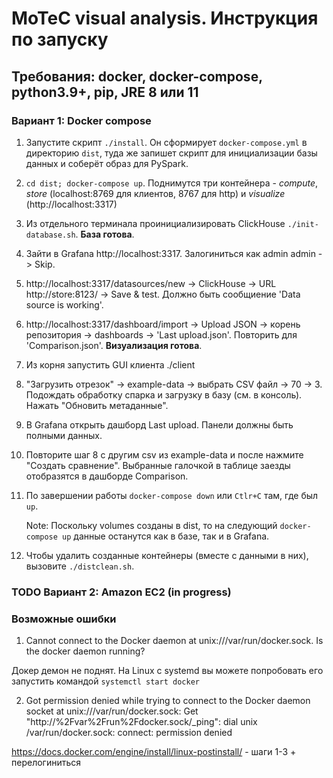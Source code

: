 <h1>MoTeC visual analysis. Инструкция по запуску</h1>
<h2>Требования: docker, docker-compose, python3.9+, pip, JRE 8 или 11</h2>
<h3>Вариант 1: Docker compose</h3>

1) Запустите скрипт `./install`. Он сформирует `docker-compose.yml` в директорию `dist`, туда же запишет скрипт для инициализации базы данных и соберёт образ для PySpark.

2) `cd dist; docker-compose up`. Поднимутся три контейнера - *compute*, *store* (localhost:8769 для клиентов, 8767 для http) и *visualize* (http://localhost:3317)

3) Из отдельного терминала проинициализировать ClickHouse `./init-database.sh`. **База готова**.

4) Зайти в Grafana http://localhost:3317. Залогиниться как admin admin -> Skip.

5) http://localhost:3317/datasources/new -> ClickHouse -> URL http://store:8123/ -> Save & test. Должно быть сообщиение 'Data source is working'.
   
6) http://localhost:3317/dashboard/import -> Upload JSON -> корень репозитория -> dashboards -> 'Last upload.json'. Повторить для 'Comparison.json'. **Визуализация готова**.

7) Из корня запустить GUI клиента ./client

8) "Загрузить отрезок" -> example-data -> выбрать CSV файл -> 70 -> 3. Подождать обработку спарка и загрузку в базу (см. в консоль). Нажать "Обновить метаданные".

9) В Grafana открыть дашборд Last upload. Панели должны быть полными данных.

10) Повторите шаг 8 с другим csv из example-data и после нажмите "Создать сравнение". Выбранные галочкой в таблице заезды отобразятся в дашборде Comparison.

11) По завершении работы `docker-compose down` или `Ctlr+C` там, где был `up`.

    Note: Поскольку volumes созданы в dist, то на следующий `docker-compose up` данные останутся как в базе, так и в Grafana.

13) Чтобы удалить созданные контейнеры (вместе с данными в них), вызовите `./distclean.sh`.

<h3>TODO Вариант 2: Amazon EC2 (in progress)</h3>

<h3>Возможные ошибки</h3>

1) Cannot connect to the Docker daemon at unix:///var/run/docker.sock. Is the docker daemon running?

Докер демон не поднят. На Linux с systemd вы можете попробовать его запустить командой `systemctl start docker`

2) Got permission denied while trying to connect to the Docker daemon socket at unix:///var/run/docker.sock: Get "http://%2Fvar%2Frun%2Fdocker.sock/_ping": dial unix /var/run/docker.sock: connect: permission denied

https://docs.docker.com/engine/install/linux-postinstall/ - шаги 1-3 + перелогиниться